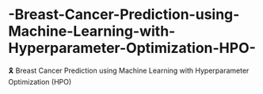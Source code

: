 # -Breast-Cancer-Prediction-using-Machine-Learning-with-Hyperparameter-Optimization-HPO-
🎗️ Breast Cancer Prediction using Machine Learning with Hyperparameter Optimization (HPO)
